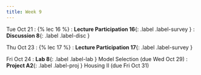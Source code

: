 ```yaml
---
title: Week 9
---
```


Tue Oct 21
: {% lec 16 %}
    <!-- : [Note 14](https://ds100.org/course-notes/feature_engineering/feature_engineering.html) -->
: **Lecture Participation 16**{: .label .label-survey } 
: **Discussion 8**{: .label .label-disc }

Thu Oct 23
: {% lec 17 %}
    <!-- : [Note 16](https://ds100.org/course-notes/cv_regularization/cv_reg.html) -->
: **Lecture Participation 17**{: .label .label-survey } 
 
Fri Oct 24
: **Lab 8**{: .label .label-lab } Model Selection (due Wed Oct 29)
: **Project A2**{: .label .label-proj } Housing II (due Fri Oct 31)